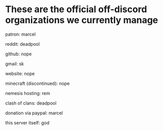 # These are the official off-discord organizations we currently manage

patron: marcel

reddit: deadpool

github: nope

gmail: sk

website: nope

minecraft (discontinued): nope

nemesis hosting: rem

clash of clans: deadpool

donation via paypal: marcel

this server itself: god
